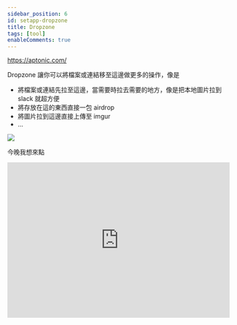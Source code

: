 ```yaml
---
sidebar_position: 6
id: setapp-dropzone
title: Dropzone
tags: [tool]
enableComments: true
---
```


https://aptonic.com/

Dropzone 讓你可以將檔案或連結移至這邊做更多的操作，像是

- 將檔案或連結先拉至這邊，當需要時拉去需要的地方，像是把本地圖片拉到 slack 就超方便
- 將存放在這的東西直接一包 airdrop
- 將圖片拉到這邊直接上傳至 imgur
- ...

<img src="https://i.imgur.com/9BP3ZnQ.png" />

今晚我想來點

<iframe src="https://open.spotify.com/embed/track/7HJbpVOycx32pDjWvpF9hp?utm_source=generator" width="100%" height="352" frameBorder="0" allowfullscreen="" allow="autoplay; clipboard-write; encrypted-media; fullscreen; picture-in-picture" loading="lazy"></iframe>